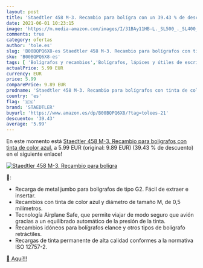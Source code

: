 ```yaml
---
layout: post
title: 'Staedtler 458 M-3. Recambio para bolígra con un 39.43 % de descuento'
date: 2021-06-01 10:23:15
image: 'https://m.media-amazon.com/images/I/31BAy11HB-L._SL500_._SL400_.jpg'
comments: true
category: ofertas
author: 'tole.es'
slug: 'B00BQPQ6X8-es Staedtler 458 M-3. Recambio para bolígrafos con tinta de...'
sku: 'B00BQPQ6X8-es'
tags: [ 'Bolígrafos y recambios','Bolígrafos, lápices y útiles de escritura','Oficina y papelería','Recambios para bolígrafos y plumas','bolígrafos','staedtler', ]
actualPrice: 5.99 EUR
currency: EUR
price: 5.99
comparePrice: 9.89 EUR
prodname: 'Staedtler 458 M-3. Recambio para bolígrafos con tinta de color azul.'
country: 'es'
flag: '🇪🇸'
brand: 'STAEDTLER'
buyurl: 'https://www.amazon.es/dp/B00BQPQ6X8/?tag=tolees-21'
descuento: '39.43'
average: '5.99'
---
```


En este momento está [Staedtler 458 M-3. Recambio para bolígrafos con tinta de color azul.](https://www.amazon.es/dp/B00BQPQ6X8/?tag=tolees-21) a 5.99 EUR (original: 9.89 EUR) (39.43 %  de descuento) en el siguiente enlace!

[![Staedtler 458 M-3. Recambio para bolígra](https://m.media-amazon.com/images/I/31BAy11HB-L._SL500_._SL400_.jpg)](https://www.amazon.es/dp/B00BQPQ6X8/?tag=tolees-21)

🔎:

- Recarga de metal jumbo para bolígrafos de tipo G2. Fácil de extraer e insertar.
- Recambios con tinta de color azul y diámetro de tamaño M, de 0,5 milímetros.
- Tecnología Airplane Safe, que permite viajar de modo seguro que avión gracias a un equilibrado automático de la presión de la tinta.
- Recambios idóneos para bolígrafos elance y otros tipos de bolígrafo retráctiles.
- Recargas de tinta permanente de alta calidad conformes a la normativa ISO 12757-2.

[🛒 Aquí!!!](https://www.amazon.es/dp/B00BQPQ6X8/?tag=tolees-21)
